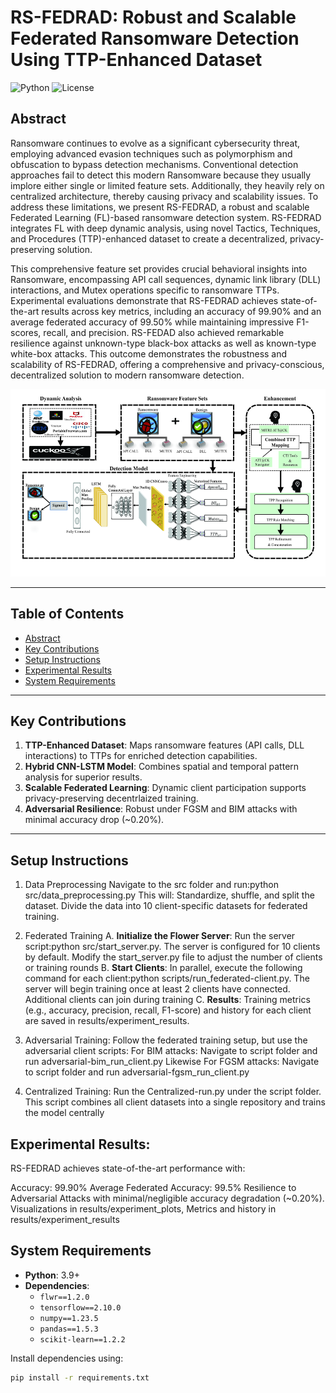 # RS-FEDRAD: Robust and Scalable Federated Ransomware Detection Using TTP-Enhanced Dataset 

![Python](https://img.shields.io/badge/python-3.9-blue) ![License](https://img.shields.io/badge/license-MIT-green)
## Abstract
Ransomware continues to evolve as a significant cybersecurity threat, employing advanced evasion techniques such as polymorphism and obfuscation to bypass detection mechanisms. Conventional detection approaches fail to detect this modern Ransomware because they usually implore either single or limited feature sets. Additionally, they heavily rely on centralized architecture, thereby causing privacy and scalability issues. To address these limitations, we present RS-FEDRAD, a robust and scalable Federated Learning (FL)-based ransomware detection system. RS-FEDRAD integrates FL with deep dynamic analysis, using novel Tactics, Techniques, and Procedures (TTP)-enhanced dataset to create a decentralized, privacy-preserving solution. 

This comprehensive feature set provides crucial behavioral insights into Ransomware, encompassing API call sequences, dynamic link library (DLL) interactions, and Mutex operations specific to ransomware TTPs. Experimental evaluations demonstrate that RS-FEDRAD achieves state-of-the-art results across key metrics, including an accuracy of 99.90\% and an average federated accuracy of 99.50\% while maintaining impressive F1-scores, recall, and precision. RS-FEDAD also achieved remarkable resilience against unknown-type black-box attacks as well as known-type white-box attacks. This outcome demonstrates the robustness and scalability of RS-FEDRAD, offering a comprehensive and privacy-conscious, decentralized solution to modern ransomware detection.
<p align="center">
  <img src="https://github.com/EmpireNetwork123/RS-FEDRAD/blob/master/RS-FEDRAD.jpg" alt="Architecture Diagram" width="800" height="300">
</p>


---

## Table of Contents
- [Abstract](#abstract)
- [Key Contributions](#key-contributions)
- [Setup Instructions](#setup-instructions)
- [Experimental Results](#experimental-results)
- [System Requirements](#system-requirements)
---
## Key Contributions
1. **TTP-Enhanced Dataset**: Maps ransomware features (API calls, DLL interactions) to TTPs for enriched detection capabilities.
2. **Hybrid CNN-LSTM Model**: Combines spatial and temporal pattern analysis for superior results.
3. **Scalable Federated Learning**: Dynamic client participation supports privacy-preserving decentrlaized training.
4. **Adversarial Resilience**: Robust under FGSM and BIM attacks with minimal accuracy drop (~0.20%).

---

## Setup Instructions
1. Data Preprocessing
Navigate to the src folder and run:python src/data_preprocessing.py
This will:
Standardize, shuffle, and split the dataset.
Divide the data into 10 client-specific datasets for federated training.

2. Federated Training
A. **Initialize the Flower Server**: Run the server script:python src/start_server.py. 
The server is configured for 10 clients by default. Modify the start_server.py file to adjust the number of clients or training rounds
B. **Start Clients**:  In parallel, execute the following command for each client:python scripts/run_federated-client.py. 
The server will begin training once at least 2 clients have connected. Additional clients can join during training
C. **Results**:  Training metrics (e.g., accuracy, precision, recall, F1-score) and history for each client are saved in results/experiment_results.

4. Adversarial Training:
Follow the federated training setup, but use the adversarial client scripts: 
For BIM attacks: Navigate to script folder and run adversarial-bim_run_client.py
Likewise For FGSM attacks: Navigate to script folder and run adversarial-fgsm_run_client.py

5. Centralized Training:
Run the Centralized-run.py under the script folder. 
This script combines all client datasets into a single repository and trains the model centrally

## Experimental Results:
RS-FEDRAD achieves state-of-the-art performance with:

Accuracy: 99.90%
Average Federated Accuracy: 99.5%
Resilience to Adversarial Attacks with minimal/negligible accuracy degradation (~0.20%).
Visualizations in results/experiment_plots, 
Metrics and history in results/experiment_results

## System Requirements
- **Python**: 3.9+
- **Dependencies**:
  - `flwr==1.2.0`
  - `tensorflow==2.10.0`
  - `numpy==1.23.5`
  - `pandas==1.5.3`
  - `scikit-learn==1.2.2`

Install dependencies using:
```bash
pip install -r requirements.txt





